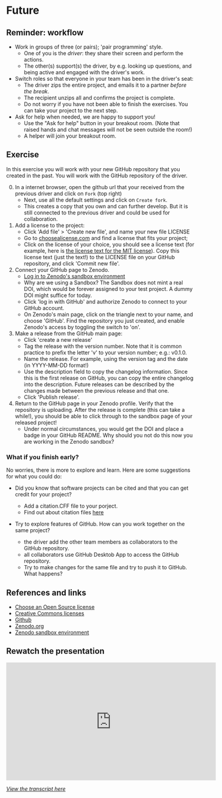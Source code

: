 # Future

## Reminder: workflow

- Work in groups of three (or pairs); 'pair programming' style.
  - One of you is the _driver_: they share their screen and perform the actions.
  - The other(s) support(s) the driver, by e.g. looking up questions, and being
    active and engaged with the driver's work.
- Switch roles so that everyone in your team has been in the driver's seat:
  - The driver zips the entire project, and emails it to a partner *before the
    break*.
  - The recipient unzips all and confirms the project is complete.
  - Do not worry if you have not been able to finish the exercises. You can take
    your project to the next step.
- Ask for help when needed, we are happy to support you!
  - Use the "Ask for help" button in your breakout room. (Note that raised hands
    and chat messages will not be seen outside the room!)
  - A helper will join your breakout room.

## Exercise

In this exercise you will work with your new GitHub repository that you created in the past. You will work with the GitHub repository of the driver.

0. In a internet browser, open the github url that your received from the previous driver and click on `Fork` (top right)
    * Next, use all the default settings and click on `Create fork`.
    * This creates a copy that you own and can further develop. But it is still connected to the previous driver and could be used for collaboration.
1. Add a license to the project:
    * Click 'Add file' > 'Create new file', and name your new file LICENSE
    * Go to [choosealicense.com](https://choosealicense.com/) and find a license
      that fits your project;
    * Click on the license of your choice, you should see a license text
      (for example, here is [the license text for the MIT
      license](https://choosealicense.com/licenses/mit/)). Copy this license
      text (just the text!) to the LICENSE file on your GitHub repository, and
      click 'Commit new file'.
2. Connect your GitHub page to Zenodo.
    * [Log in to Zenodo's sandbox environment](https://sandbox.zenodo.org/login/?next=%2F)
    * Why are we using a Sandbox? The Sandbox does not mint a real DOI, which would be forever assigned to your test project. A dummy DOI might suffice for today.
    * Click 'log in with GitHub' and authorize Zenodo to connect to your GitHub account.
    * On Zenodo's main page, click on the triangle next to your name, and choose
      'GitHub'. Find the repository you just created, and enable Zenodo's access
      by toggling the switch to 'on'.
1. Make a release from the GitHub main page:
    * Click 'create a new release'
    * Tag the release with the version number. Note that it is common practice
      to prefix the letter 'v' to your version number; e.g.: v0.1.0.
    * Name the release. For example, using the version tag and the date (in
      YYYY-MM-DD format!)
    * Use the description field to copy the changelog information. Since this is
      the first release on GitHub, you can copy the entire changelog into the
      description. Future releases can be described by the changes made between
      the previous release and that one.
    * Click 'Publish release'.
1. Return to the GitHub page in your Zenodo profile. Verify that the repository
   is uploading. After the release is complete (this can take a while!), you
   should be able to click through to the sandbox page of your released project!
   * Under normal circumstances, you would get the DOI and place a badge in your
     GitHub README. Why should you not do this now you are working in the Zenodo
     sandbox?


### What if you finish early?

No worries, there is more to explore and learn. Here are some suggestions for what you could do:

- Did you know that software projects can be cited and that you can get credit for your project?
  - Add a citation.CFF file to your porject.
  - Find out about citation files [here](https://docs.github.com/en/repositories/managing-your-repositorys-settings-and-features/customizing-your-repository/about-citation-files)    

- Try to explore features of GitHub. How can you work together on the same project?
  - the driver add the other team members as collaborators to the GitHub repository.
  - all collaborators use GitHub Desktob App to access the GitHub repository.
  - Try to make changes for the same file and try to push it to GitHub. What happens?
     

## References and links

- [Choose an Open Source license](https://choosealicense.com/)
- [Creative Commons licenses](https://creativecommons.org/)
- [Github](https://github.com/)
- [Zenodo.org](https://zenodo.org/)
- [Zenodo sandbox environment](https://sandbox.zenodo.org/)

## Rewatch the presentation

<iframe width="560" height="315" src="https://www.youtube.com/embed/Y-WUOkqTBNE" title="YouTube video player" frameborder="0" allow="accelerometer; autoplay; clipboard-write; encrypted-media; gyroscope; picture-in-picture" allowfullscreen></iframe>

_[View the transcript here](../transcripts/project_archive.md)_
